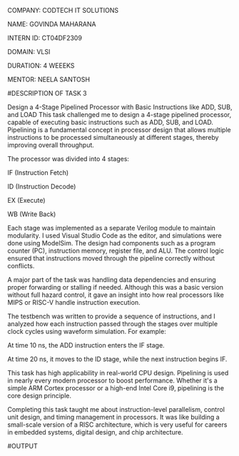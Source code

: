 COMPANY: CODTECH IT SOLUTIONS

NAME: GOVINDA MAHARANA

INTERN ID: CT04DF2309

DOMAIN: VLSI

DURATION: 4 WEEEKS

MENTOR: NEELA SANTOSH

#DESCRIPTION OF TASK 3 

Design a 4-Stage Pipelined Processor with Basic Instructions like ADD, SUB, and LOAD
This task challenged me to design a 4-stage pipelined processor, capable of executing basic instructions such as ADD, SUB, and LOAD. Pipelining is a fundamental concept in processor design that allows multiple instructions to be processed simultaneously at different stages, thereby improving overall throughput.

The processor was divided into 4 stages:

IF (Instruction Fetch)

ID (Instruction Decode)

EX (Execute)

WB (Write Back)

Each stage was implemented as a separate Verilog module to maintain modularity. I used Visual Studio Code as the editor, and simulations were done using ModelSim. The design had components such as a program counter (PC), instruction memory, register file, and ALU. The control logic ensured that instructions moved through the pipeline correctly without conflicts.

A major part of the task was handling data dependencies and ensuring proper forwarding or stalling if needed. Although this was a basic version without full hazard control, it gave an insight into how real processors like MIPS or RISC-V handle instruction execution.

The testbench was written to provide a sequence of instructions, and I analyzed how each instruction passed through the stages over multiple clock cycles using waveform simulation. For example:

At time 10 ns, the ADD instruction enters the IF stage.

At time 20 ns, it moves to the ID stage, while the next instruction begins IF.

This task has high applicability in real-world CPU design. Pipelining is used in nearly every modern processor to boost performance. Whether it's a simple ARM Cortex processor or a high-end Intel Core i9, pipelining is the core design principle.

Completing this task taught me about instruction-level parallelism, control unit design, and timing management in processors. It was like building a small-scale version of a RISC architecture, which is very useful for careers in embedded systems, digital design, and chip architecture.

#OUTPUT


